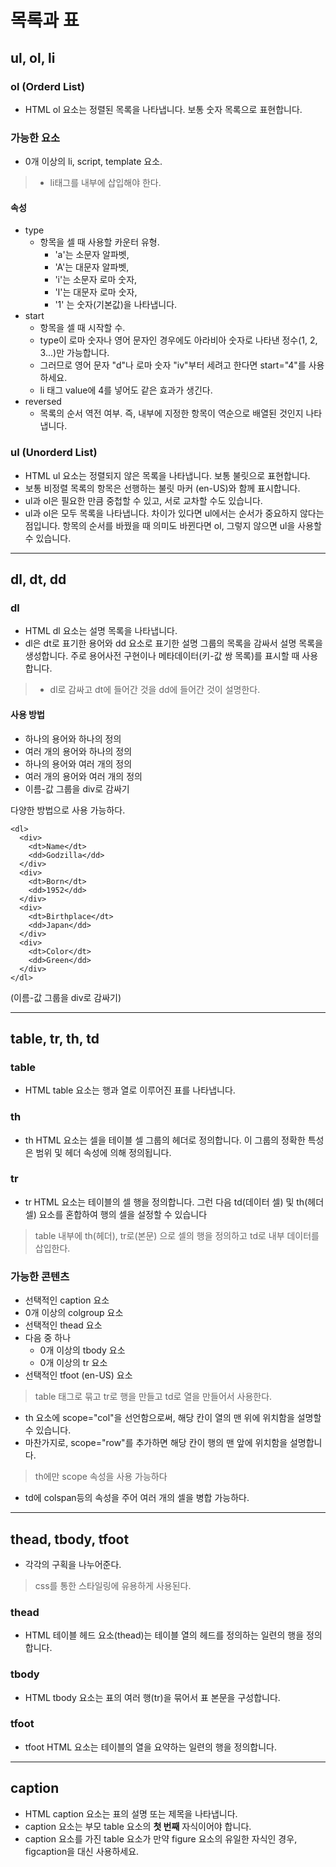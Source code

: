 # 목록과 표

##  ul, ol, li

### ol (Orderd List)

- HTML ol 요소는 정렬된 목록을 나타냅니다. 보통 숫자 목록으로 표현합니다.
### 가능한 요소
- 0개 이상의 li, script, template 요소.
> - li태그를 내부에 삽입해야 한다.

#### 속성

- type
  - 항목을 셀 때 사용할 카운터 유형.
    - 'a'는 소문자 알파벳,
    - 'A'는 대문자 알파벳,
    - 'i'는 소문자 로마 숫자,
    - 'I'는 대문자 로마 숫자,
    - '1' 는 숫자(기본값)을 나타냅니다.
- start
  - 항목을 셀 때 시작할 수. 
  - type이 로마 숫자나 영어 문자인 경우에도 아라비아 숫자로 나타낸 정수(1, 2, 3...)만 가능합니다.
  - 그러므로 영어 문자 "d"나 로마 숫자 "iv"부터 세려고 한다면 start="4"를 사용하세요.
  - li 태그 value에 4를 넣어도 같은 효과가 생긴다.
- reversed
  - 목록의 순서 역전 여부. 즉, 내부에 지정한 항목이 역순으로 배열된 것인지 나타냅니다.

### ul (Unorderd List)

- HTML ul 요소는 정렬되지 않은 목록을 나타냅니다. 보통 불릿으로 표현합니다.
- 보통 비정렬 목록의 항목은 선행하는 불릿 마커 (en-US)와 함께 표시합니다.
- ul과 ol은 필요한 만큼 중첩할 수 있고, 서로 교차할 수도 있습니다.
- ul과 ol은 모두 목록을 나타냅니다. 차이가 있다면 ul에서는 순서가 중요하지 않다는 점입니다. 항목의 순서를 바꿨을 때 의미도 바뀐다면 ol, 그렇지 않으면 ul을 사용할 수 있습니다.
---


## dl, dt, dd

### dl

- HTML dl 요소는 설명 목록을 나타냅니다. 
- dl은 dt로 표기한 용어와 dd 요소로 표기한 설명 그룹의 목록을 감싸서 설명 목록을 생성합니다. 주로 용어사전 구현이나 메타데이터(키-값 쌍 목록)를 표시할 때 사용합니다.
> - dl로 감싸고 dt에 들어간 것을 dd에 들어간 것이 설명한다.

#### 사용 방법
- 하나의 용어와 하나의 정의
- 여러 개의 용어와 하나의 정의
- 하나의 용어와 여러 개의 정의
- 여러 개의 용어와 여러 개의 정의
- 이름-값 그룹을 div로 감싸기

다양한 방법으로 사용 가능하다.
```
<dl>
  <div>
    <dt>Name</dt>
    <dd>Godzilla</dd>
  </div>
  <div>
    <dt>Born</dt>
    <dd>1952</dd>
  </div>
  <div>
    <dt>Birthplace</dt>
    <dd>Japan</dd>
  </div>
  <div>
    <dt>Color</dt>
    <dd>Green</dd>
  </div>
</dl>
```
(이름-값 그룹을 div로 감싸기)

---


## table, tr, th, td

### table
- HTML table 요소는 행과 열로 이루어진 표를 나타냅니다.
### th
- th HTML 요소는 셀을 테이블 셀 그룹의 헤더로 정의합니다. 이 그룹의 정확한 특성은 범위 및 헤더 속성에 의해 정의됩니다.
### tr
- tr HTML 요소는 테이블의 셀 행을 정의합니다. 그런 다음 td(데이터 셀) 및 th(헤더 셀) 요소를 혼합하여 행의 셀을 설정할 수 있습니다
> table 내부에 th(헤더), tr로(본문) 으로 셀의 행을 정의하고 td로 내부 데이터를 삽입한다.
### 가능한 콘텐츠
- 선택적인 caption 요소
- 0개 이상의 colgroup 요소
- 선택적인 thead 요소
- 다음 중 하나
  - 0개 이상의 tbody 요소
  - 0개 이상의 tr 요소
- 선택적인 tfoot (en-US) 요소
> table 태그로 묶고 tr로 행을 만들고 td로 열을 만들어서 사용한다.

- th 요소에 scope="col"을 선언함으로써, 해당 칸이 열의 맨 위에 위치함을 설명할 수 있습니다. 
- 마찬가지로, scope="row"를 추가하면 해당 칸이 행의 맨 앞에 위치함을 설명합니다.
> th에만 scope 속성을 사용 가능하다
- td에 colspan등의 속성을 주어 여러 개의 셀을 병합 가능하다.
---


## thead, tbody, tfoot

- 각각의 구획을 나누어준다. 
> css를 통한 스타일링에 유용하게 사용된다.

### thead
- HTML 테이블 헤드 요소(thead)는 테이블 열의 헤드를 정의하는 일련의 행을 정의합니다.

### tbody
- HTML tbody 요소는 표의 여러 행(tr)을 묶어서 표 본문을 구성합니다.

### tfoot
- tfoot HTML 요소는 테이블의 열을 요약하는 일련의 행을 정의합니다.
---


## caption

- HTML caption 요소는 표의 설명 또는 제목을 나타냅니다.
- caption 요소는 부모 table 요소의 **첫 번째** 자식이어야 합니다.
- caption 요소를 가진 table 요소가 만약 figure 요소의 유일한 자식인 경우, figcaption을 대신 사용하세요.

